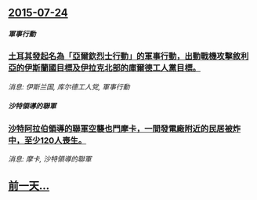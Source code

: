 ## [2015-07-24](/news/2015/07/24/index.md)

##### 軍事行動
### [土耳其發起名為「亞爾欽烈士行動」的軍事行動，出動戰機攻擊敘利亞的伊斯蘭國目標及伊拉克北部的庫爾德工人黨目標。 ](/news/2015/07/24/土耳其發起名為-亞爾欽烈士行動-的軍事行動-出動戰機攻擊敘利亞的伊斯蘭國目標及伊拉克北部的庫爾德工人黨目標.md)
_消息: 伊斯兰国, 库尔德工人党, 軍事行動_

##### 沙特領導的聯軍
### [沙特阿拉伯領導的聯軍空襲也門摩卡，一間發電廠附近的民居被炸中，至少120人喪生。 ](/news/2015/07/24/沙特阿拉伯領導的聯軍空襲也門摩卡-一間發電廠附近的民居被炸中-至少120人喪生.md)
_消息: 摩卡, 沙特領導的聯軍_

## [前一天...](/news/2015/07/23/index.md)

